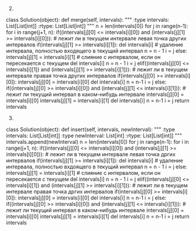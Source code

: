 2.
class Solution(object):
    def merge(self, intervals):
        """
        :type intervals: List[List[int]]
        :rtype: List[List[int]]
        """
        n = len(intervals[0])
        for j in range(n-1):
            for i in range(j+1, n):
                if((intervals[j][0] <= intervals[i][0]) and (intervals[j][1] >= intervals[i][0])):  # лежит ли в текущем интервале левая точка других интервалов
                    if(intervals[j][1] >= intervals[i][1]):
                        del intervals[i]  # удаление интервала, полностью входящего в текущий интервал
                        n = n - 1
                        i = j
                    else:
                        intervals[j][1] = intervals[i][1]  # слияние с интервалом, если он пересекается с текущем
                        del intervals[i]
                        n = n - 1
                        i = j
                elif((intervals[j][0] <= intervals[i][1]) and (intervals[j][1] >= intervals[i][1])):  # лежит ли в текущем интервале правая точка других интервалов
                    if(intervals[j][0] >= intervals[i][0]):
                        intervals[j][0] = intervals[i][0]
                        del intervals[i]
                        n = n-1
                        i = j
                else:
                    if((intervals[j][0] >= intervals[i][0]) and (intervals[j][1] <= intervals[i][1])):  # лежит ли текущий интервал в каком-нибудь интервале
                        intervals[j][0] = intervals[i][0]
                        intervals[j][1] = intervals[i][1]
                        del intervals[i]
                        n = n-1
                        i = j
        return intervals
        
3.
class Solution(object):
    def insert(self, intervals, newInterval):
        """
        :type intervals: List[List[int]]
        :type newInterval: List[int]
        :rtype: List[List[int]]
        """
        intervals.append(newInterval)
        n = len(intervals[0])
        for j in range(n-1):
            for i in range(j+1, n):
                if((intervals[j][0] <= intervals[i][0]) and (intervals[j][1] >= intervals[i][0])):  # лежит ли в текущем интервале левая точка дргих интервалов
                    if(intervals[j][1] >= intervals[i][1]):
                        del intervals[i]  # удаление интервала, полностью вхдоящего в текущий интервал
                        n = n - 1
                        i = j
                    else:
                        intervals[j][1] = intervals[i][1]  # слияние с интервалом, если он пересекается с текущем
                        del intervals[i]
                        n = n - 1
                        i = j
                elif((intervals[j][0] <= intervals[i][1]) and (intervals[j][1] >= intervals[i][1])):  # лежит ли в текущем интервале правая точка дргих интервалов
                    if(intervals[j][0] >= intervals[i][0]):
                        intervals[j][0] = intervals[i][0]
                        del intervals[i]
                        n = n-1
                        i = j
                else:
                    if((intervals[j][0] >= intervals[i][0]) and (intervals[j][1] <= intervals[i][1])):  # лежит ли текущий интервал в каком-нибудь интервале
                        intervals[j][0] = intervals[i][0]
                        intervals[j][1] = intervals[i][1]
                        del intervals[i]
                        n = n-1
                        i = j
        return intervals

